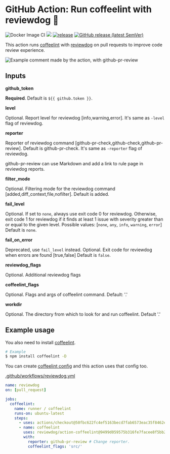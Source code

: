 # GitHub Action: Run coffeelint with reviewdog 🐶

![Docker Image CI](https://github.com/reviewdog/action-coffeelint/workflows/Docker%20Image%20CI/badge.svg)
[![](https://img.shields.io/github/license/reviewdog/action-coffeelint)](./LICENSE)
[![release](https://github.com/reviewdog/action-coffeelint/workflows/release/badge.svg)](https://github.com/reviewdog/action-coffeelint/actions?query=workflow%3Arelease)
[![GitHub release (latest SemVer)](https://img.shields.io/github/v/release/reviewdog/action-coffeelint?logo=github&sort=semver)](https://github.com/reviewdog/action-coffeelint/releases)

This action runs [coffeelint](https://coffeelint.github.io/) with [reviewdog](https://github.com/reviewdog/reviewdog) on pull requests to improve code review experience.

![Example comment made by the action, with github-pr-review](examples/coffeelint-pr-review.png)

## Inputs

**github_token**

**Required**. Default is `${{ github.token }}`.

**level**

Optional. Report level for reviewdog [info,warning,error].
It's same as `-level` flag of reviewdog.

**reporter**

Reporter of reviewdog command [github-pr-check,github-check,github-pr-review].
Default is github-pr-check.
It's same as `-reporter` flag of reviewdog.

github-pr-review can use Markdown and add a link to rule page in reviewdog reports.

**filter_mode**

Optional. Filtering mode for the reviewdog command [added,diff_context,file,nofilter].
Default is added.

**fail_level**

Optional. If set to `none`, always use exit code 0 for reviewdog.
Otherwise, exit code 1 for reviewdog if it finds at least 1 issue with severity greater than or equal to the given level.
Possible values: [`none`, `any`, `info`, `warning`, `error`]
Default is `none`.

**fail_on_error**

Deprecated, use `fail_level` instead.
Optional.  Exit code for reviewdog when errors are found [true,false]
Default is `false`.

**reviewdog_flags**

Optional. Additional reviewdog flags

**coffeelint_flags**

Optional. Flags and args of coffeelint command. Default: '.'

**workdir**

Optional. The directory from which to look for and run coffeelint. Default '.'

## Example usage

You also need to install [coffeelint](https://coffeelint.org).

```sh
# Example
$ npm install coffeelint -D
```

You can create [coffeelint config]() and this action uses that config too.

[.github/workflows/reviewdog.yml](.github/workflows/reviewdog.yml)

```yml
name: reviewdog
on: [pull_request]

jobs:
  coffeelint:
    name: runner / coffeelint
    runs-on: ubuntu-latest
    steps:
      - uses: actions/checkout@50fbc622fc4ef5163becd7fab6573eac35f8462e # v1.2.0
      - name: coffeelint
        uses: reviewdog/action-coffeelint@9499d059575b316fe7facee8f5bb20b10fee3258 # v1.14.2
        with:
          reporter: github-pr-review # Change reporter.
          coffeelint_flags: 'src/'
```

